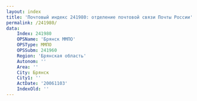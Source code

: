 ```yaml
---
layout: index
title: 'Почтовый индекс 241980: отделение почтовой связи Почты России'
permalink: /241980/
data:
    Index: 241980
    OPSName: 'Брянск ММПО'
    OPSType: ММПО
    OPSSubm: 241960
    Region: 'Брянская область'
    Autonom: ''
    Area: ''
    City: Брянск
    City1: ''
    ActDate: '20061103'
    IndexOld: ''
---
```

